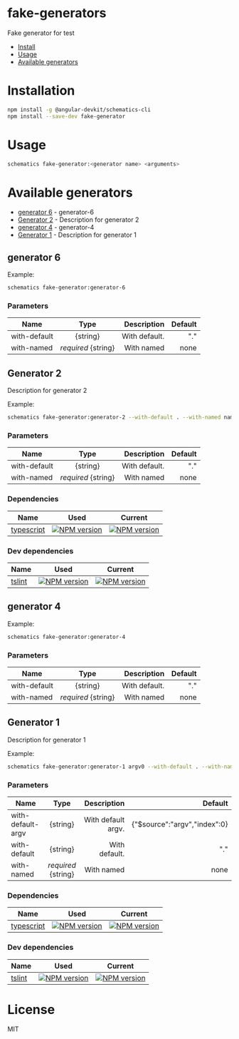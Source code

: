 fake-generators
===============

Fake generator for test

<!-- generators -->

* [Install](#install)
* [Usage](#usage)
* [Available generators](#available-generators)

# Installation
```bash
npm install -g @angular-devkit/schematics-cli
npm install --save-dev fake-generator
```

# Usage
```bash
schematics fake-generator:<generator name> <arguments>
```

# Available generators
* [generator 6](#generator-6) - generator-6
* [Generator 2](#generator-2) - Description for generator 2
* [generator 4](#generator-4) - generator-4
* [Generator 1](#generator-1) - Description for generator 1
## generator 6


Example:
```bash
schematics fake-generator:generator-6
```

### Parameters
| Name | Type | Description | Default |
|------|:----:|------------:|--------:|
| with-default | {string} | With default. | "." |
| with-named | *required* {string} | With named | none |



## Generator 2
Description for generator 2

Example:
```bash
schematics fake-generator:generator-2 --with-default . --with-named name
```

### Parameters
| Name | Type | Description | Default |
|------|:----:|------------:|--------:|
| with-default | {string} | With default. | "." |
| with-named | *required* {string} | With named | none |

### Dependencies
| Name | Used | Current |
| ------ | ------ | ------ |
| [typescript](https://www.npmjs.com/package/typescript) | [![NPM version](https://img.shields.io/badge/npm_package-3.3.3-9cf.svg)](https://www.npmjs.com/package/typescript) | [![NPM version](https://badge.fury.io/js/typescript.svg)](https://www.npmjs.com/package/typescript) |

### Dev dependencies
| Name | Used | Current |
| ------ | ------ | ------ |
| [tslint](https://www.npmjs.com/package/tslint) | [![NPM version](https://img.shields.io/badge/npm_package-5.5.5-9cf.svg)](https://www.npmjs.com/package/tslint) | [![NPM version](https://badge.fury.io/js/tslint.svg)](https://www.npmjs.com/package/tslint) |

## generator 4


Example:
```bash
schematics fake-generator:generator-4
```

### Parameters
| Name | Type | Description | Default |
|------|:----:|------------:|--------:|
| with-default | {string} | With default. | "." |
| with-named | *required* {string} | With named | none |



## Generator 1
Description for generator 1

Example:
```bash
schematics fake-generator:generator-1 argv0 --with-default . --with-named name
```

### Parameters
| Name | Type | Description | Default |
|------|:----:|------------:|--------:|
| with-default-argv | {string} | With default argv. | {"$source":"argv","index":0} |
| with-default | {string} | With default. | "." |
| with-named | *required* {string} | With named | none |

### Dependencies
| Name | Used | Current |
| ------ | ------ | ------ |
| [typescript](https://www.npmjs.com/package/typescript) | [![NPM version](https://img.shields.io/badge/npm_package-1.1.1-9cf.svg)](https://www.npmjs.com/package/typescript) | [![NPM version](https://badge.fury.io/js/typescript.svg)](https://www.npmjs.com/package/typescript) |

### Dev dependencies
| Name | Used | Current |
| ------ | ------ | ------ |
| [tslint](https://www.npmjs.com/package/tslint) | [![NPM version](https://img.shields.io/badge/npm_package-2.2.2-9cf.svg)](https://www.npmjs.com/package/tslint) | [![NPM version](https://badge.fury.io/js/tslint.svg)](https://www.npmjs.com/package/tslint) |

<!-- generatorsstop -->

# License

MIT